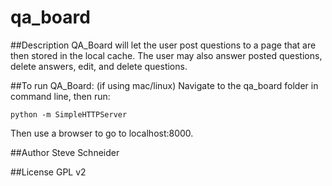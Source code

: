 # qa_board

##Description
QA_Board will let the user post questions to a page that are then stored in the local cache. The user may also answer posted questions, delete answers, edit, and delete questions.

##To run QA_Board:
(if using mac/linux)
Navigate to the qa_board folder in command line, then run:

``
python -m SimpleHTTPServer
``

Then use a browser to go to localhost:8000. 

##Author
Steve Schneider

##License
GPL v2

